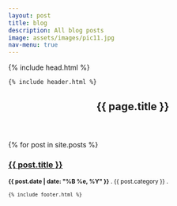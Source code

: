 ```yaml
---
layout: post
title: blog
description: All blog posts
image: assets/images/pic11.jpg
nav-menu: true
---
```

<html>

{% include head.html %}

<body>

    {% include header.html %} 
    
    
<!-- Main -->
<div id="main" class="alt">

<!-- One -->
<section id="one">
	<div class="inner">
		<header class="major">
			<h1>{{ page.title }}</h1>
		</header>
		{% for post in site.posts %}	
		<h3><a href="{{ post.url }}">{{ post.title }}</a></h3>
    <p><small><strong>{{ post.date | date: "%B %e, %Y" }}</strong> . {{ post.category }} . 
	</div>
</section>

</div>

    {% include footer.html %}

</body>

</html>